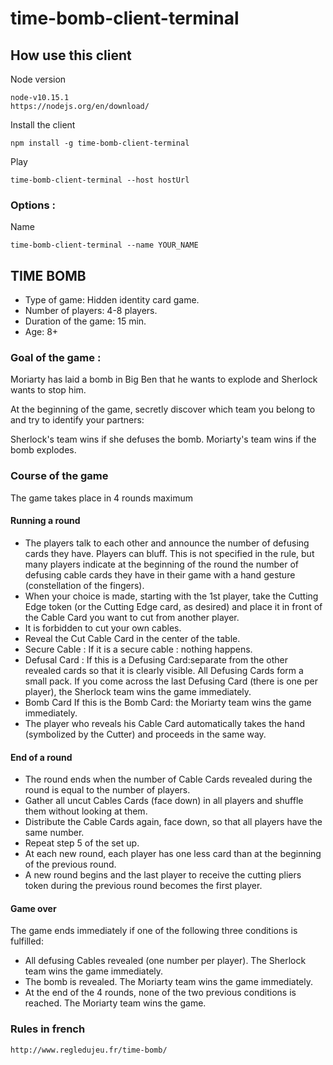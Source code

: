 # time-bomb-client-terminal

## How use this client

Node version
```
node-v10.15.1
https://nodejs.org/en/download/
```

Install the client
```
npm install -g time-bomb-client-terminal

```
Play
```
time-bomb-client-terminal --host hostUrl
```

### Options :

Name  
```
time-bomb-client-terminal --name YOUR_NAME
```

## TIME BOMB

- Type of game: Hidden identity card game.
- Number of players: 4-8 players.
- Duration of the game: 15 min.
- Age: 8+

### Goal of the game :

Moriarty has laid a bomb in Big Ben that he wants to explode and Sherlock wants to stop him.
  
At the beginning of the game, secretly discover which team you belong to and try to identify your partners:
  
Sherlock's team wins if she defuses the bomb.
Moriarty's team wins if the bomb explodes.

### Course of the game

The game takes place in 4 rounds maximum

#### Running a round


- The players talk to each other and announce the number of defusing cards they have. Players can bluff. This is not specified in the rule, but many players indicate at the beginning of the round the number of defusing cable cards they have in their game with a hand gesture (constellation of the fingers).
- When your choice is made, starting with the 1st player, take the Cutting Edge token (or the Cutting Edge card, as desired) and place it in front of the Cable Card you want to cut from another player.
- It is forbidden to cut your own cables.
- Reveal the Cut Cable Card in the center of the table.
- Secure Cable : If it is a secure cable : nothing happens.
- Defusal Card : If this is a Defusing Card:separate from the other revealed cards so that it is clearly visible. All Defusing Cards form a small pack. If you come across the last Defusing Card (there is one per player), the Sherlock team wins the game immediately.
- Bomb Card If this is the Bomb Card: the Moriarty team wins the game immediately.
- The player who reveals his Cable Card automatically takes the hand (symbolized by the Cutter) and proceeds in the same way.

#### End of a round

- The round ends when the number of Cable Cards revealed during the round is equal to the number of players.
- Gather all uncut Cables Cards (face down) in all players and shuffle them without looking at them.
- Distribute the Cable Cards again, face down, so that all players have the same number.
- Repeat step 5 of the set up.
- At each new round, each player has one less card than at the beginning of the previous round.
- A new round begins and the last player to receive the cutting pliers token during the previous round becomes the first player.

#### Game over

The game ends immediately if one of the following three conditions is fulfilled:

- All defusing Cables revealed (one number per player). The Sherlock team wins the game immediately.
- The bomb is revealed. The Moriarty team wins the game immediately.
- At the end of the 4 rounds, none of the two previous conditions is reached. The Moriarty team wins the game.

### Rules in french

```
http://www.regledujeu.fr/time-bomb/
```